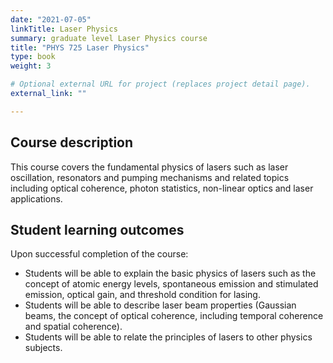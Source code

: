 ```yaml
---
date: "2021-07-05"
linkTitle: Laser Physics
summary: graduate level Laser Physics course
title: "PHYS 725 Laser Physics"
type: book
weight: 3

# Optional external URL for project (replaces project detail page).
external_link: ""

---
```



## Course description

This course covers the fundamental physics of lasers such as laser oscillation, resonators and pumping mechanisms and related topics including optical coherence, photon statistics, non-linear optics and laser applications. 

## Student learning outcomes 

Upon successful completion of the course:
-	Students will be able to explain the basic physics of lasers such as the concept of atomic energy levels, spontaneous emission and stimulated emission, optical gain, and threshold condition for lasing.
- Students will be able to describe laser beam properties (Gaussian beams, the concept of optical coherence, including temporal coherence and spatial coherence).
- Students will be able to relate the principles of lasers to other physics subjects.



